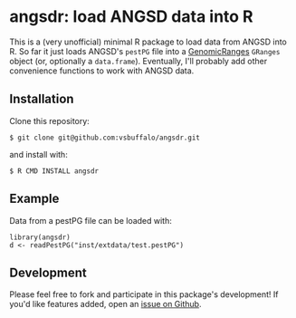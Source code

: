# angsdr: load ANGSD data into R

This is a (very unofficial) minimal R package to load data from ANGSD into R.
So far it just loads ANGSD's `pestPG` file into a
[GenomicRanges](http://www.bioconductor.org/packages/release/bioc/html/GenomicRanges.html)
`GRanges` object (or, optionally a `data.frame`). Eventually, I'll probably add
other convenience functions to work with ANGSD data.

## Installation

Clone this repository:

    $ git clone git@github.com:vsbuffalo/angsdr.git

and install with:

    $ R CMD INSTALL angsdr

## Example

Data from a pestPG file can be loaded with:

    library(angsdr)
    d <- readPestPG("inst/extdata/test.pestPG")

## Development

Please feel free to fork and participate in this package's development! If
you'd like features added, open an [issue on
Github](https://github.com/vsbuffalo/angsdr/issues).
